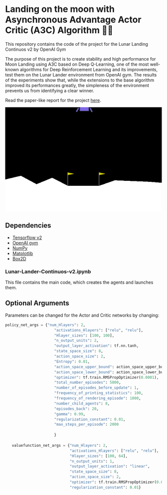 # Landing on the moon with Asynchronous Advantage Actor Critic (A3C) Algorithm :rocket::moon: #
This repository contains the code of the project for the Lunar Landing Continuos v2 by OpenAI Gym

The purpose of this project is to create stability and high performance for Moon Landing using A3C based on Deep Q-Learning, one of the most well-known algorithms for Deep Reinforcement Learning and its improvements, test them on the Lunar Lander environment from OpenAI gym. The results of the experiments show that, while the extensions to the base algorithm improved its performances greatly, the simpleness of the environment prevents us from identifying a clear winner.

Read the paper-like report for the project [here](https://github.com/gnpaone/Lunar-Landing/blob/main/minipaper.pdf).

![agent perfomance after training](./img/test_performance.gif "Agent performance after training")

## Dependencies ##
- [Tensorflow v2](https://tensorflow.org)
- [OpenAI gym](https://gym.openai.com/)
- [NumPy](https://numpy.org/) 
- [Matplotlib](https://matplotlib.org/)
- [Box2D](https://box2d.org/)

### Lunar-Lander-Continuos-v2.ipynb ###
This file contains the main code, which creates the agents and launches them.

## Optional Arguments ##
Parameters can be changed for the Actor and Critic networks by changing:

 ```python
 policy_net_args = {"num_Hlayers": 2,
                       "activations_Hlayers": ["relu", "relu"],
                       "Hlayer_sizes": [100, 100],
                       "n_output_units": 2,
                       "output_layer_activation": tf.nn.tanh,
                       "state_space_size": 8,
                       "action_space_size": 2,
                       "Entropy": 0.01,
                       "action_space_upper_bound": action_space_upper_bound,
                       "action_space_lower_bound": action_space_lower_bound,
                       "optimizer": tf.train.RMSPropOptimizer(0.0001),
                       "total_number_episodes": 5000,
                       "number_of_episodes_before_update": 1,
                       "frequency_of_printing_statistics": 100,
                       "frequency_of_rendering_episode": 1000,
                       "number_child_agents": 8,
                       "episodes_back": 20,
                       "gamma": 0.99,
                       "regularization_constant": 0.01,
                       "max_steps_per_episode": 2000

                       }

    valuefunction_net_args = {"num_Hlayers": 2,
                              "activations_Hlayers": ["relu", "relu"],
                              "Hlayer_sizes": [100, 64],
                              "n_output_units": 1,
                              "output_layer_activation": "linear",
                              "state_space_size": 8,
                              "action_space_size": 2,
                              "optimizer": tf.train.RMSPropOptimizer(0.01),
                              "regularization_constant": 0.01}

````
